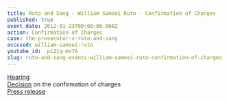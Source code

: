 ```yaml
---
title: Ruto and Sang - William Samoei Ruto - Confirmation of Charges
published: true
event_date: 2012-01-23T00:00:00.000Z
action: Confirmation of Charges
case: the-prosecutor-v-ruto-and-sang
accused: william-samoei-ruto
youtube_id: _piZIq-mv7A
slug: ruto-and-sang-events-william-samoei-ruto-confirmation-of-charges
---
```



[Hearing](https://youtu.be/_piZIq-mv7A)
<br>[Decision](http://www.icc-cpi.int/iccdocs/doc/doc1314535.pdf) on the confirmation of charges
<br>[Press release](https://www.icc-cpi.int/Pages/item.aspx?name=summary%20of%20decision%20in%20the%20two%20kenya%20cases)